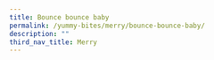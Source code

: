 ```yaml
---
title: Bounce bounce baby
permalink: /yummy-bites/merry/bounce-bounce-baby/
description: ""
third_nav_title: Merry
---
```

